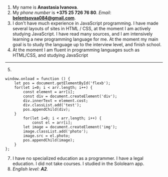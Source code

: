 1. My name is **Anastasia Ivanova**.
2. My _phone number_ is **+375 25 726 76 80**. _Email_: **belentsovaa084@gmail.com**.
3. I don't have much experience in JavaScript programming. I have made several layouts of sites in HTML / CSS, at the moment I am actively studying JavaScript. I have read many sources, and I am intensively learning a new programming language for me. At the moment my main goal is to study the language up to the interview level, and finish school.
4. At the moment I am fluent in programming languages such as HTML/CSS, and studying JavaScript
-------------
5.  
```
window.onload = function () {
    let pos = document.getElementById('flexb');
    for(let i=0; i < arr.length; i++) {
        const element = arr[i];
        const div = document.createElement('div');
        div.innerText = element.cost;
        div.classList.add('test');
        pos.appendChild(div);
    }
        for(let i=0; i < arr.length; i++) {
            const el = arr[i];
        let image = document.createElement('img');
        image.classList.add('photo');
        image.src = el.photo;
        pos.appendChild(image);
    }
};
```
7. I have no specialized education as a programmer. I have a legal education. I did not take courses. I studied in the Sololearn app.
8. _English level: **A2**._
